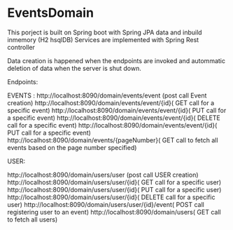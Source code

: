 # EventsDomain
This porject is built on Spring boot with Spring JPA data and inbuild inmemory (H2 hsqlDB)
Services are implemented with Spring Rest controller

Data creation is happened when the endpoints are invoked and autommatic deletion of data when the server is shut down.


Endpoints:

EVENTS :
http://localhost:8090/domain/events/event (post call Event creation)
http://localhost:8090/domain/events/event/{id}( GET call for a specific event)
http://localhost:8090/domain/events/event/{id}( PUT call for a specific event)
http://localhost:8090/domain/events/event/{id}( DELETE call for a specific event)
http://localhost:8090/domain/events/event/{id}( PUT call for a specific event)
http://localhost:8090/domain/events/{pageNumber}( GET call to fetch all events based on the page number specified)

USER:

http://localhost:8090/domain/users/user (post call USER creation)
http://localhost:8090/domain/users/user/{id}( GET call for a specific user)
http://localhost:8090/domain/users/user/{id}( PUT call for a specific user)
http://localhost:8090/domain/users/user/{id}( DELETE call for a specific user)
http://localhost:8090/domain/users/user/{id}/event( POST call registering user to an event)
http://localhost:8090/domain/users( GET call to fetch all users)




